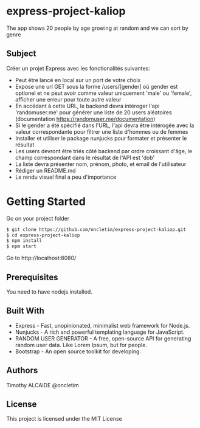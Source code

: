 # express-project-kaliop
The app shows 20 people by age growing at random and we can sort by genre
## Subject
Créer un projet Express avec les fonctionalités suivantes:

- Peut être lancé en local sur un port de votre choix
- Expose une url GET sous la forme /users/[gender] où gender est optionel et ne peut avoir comme valeur uniquement 'male' ou 'female', afficher une erreur pour toute autre valeur
- En accédant à cette URL, le backend devra intéroger l'api 'randomuser.me' pour générer une liste de 20 users aléatoires (documentation https://randomuser.me/documentation)
- Si le gender a été spécifié dans l'URL, l'api devra être intérogée avec la valeur correspondante pour filtrer une liste d'hommes ou de femmes
- Installer et utiliser le package nunjucks pour formater et présenter le résultat
- Les users devront être triés côté backend par ordre croissant d'âge, le champ correspondant dans le résultat de l'API est 'dob'
- La liste devra présenter nom, prénom, photo, et email de l'utilisateur
- Rédiger un README.md
- Le rendu visuel final a peu d'importance

# Getting Started
Go on your project folder
```bash
$ git clone https://github.com/oncletim/express-project-kaliop.git
$ cd express-project-kaliop
$ npm install 
$ npm start 
```
Go to http://localhost:8080/

## Prerequisites
You need to have nodejs installed.

## Built With
- Express - Fast, unopinionated, minimalist web framework for Node.js.
- Nunjucks - A rich and powerful templating language for JavaScript.
- RANDOM USER GENERATOR - A free, open-source API for generating random user data. Like Lorem Ipsum, but for people.
- Bootstrap - An open source toolkit for developing.

## Authors
Timothy ALCAIDE @oncletim

## License
This project is licensed under the MIT License
